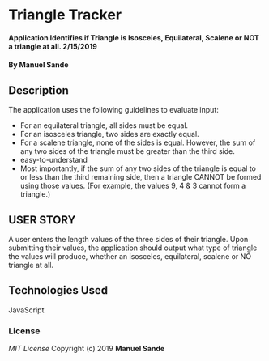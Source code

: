 # Triangle Tracker
#### Application Identifies if Triangle is Isosceles, Equilateral, Scalene or NOT a triangle at all. 2/15/2019
#### By **Manuel Sande**
## Description
The application uses the following guidelines to evaluate input:
* For an equilateral triangle, all sides must be equal.
* For an isosceles triangle, two sides are exactly equal.
* For a scalene triangle, none of the sides is equal. However, the sum of any two sides of the triangle must be greater than the third side.
* easy-to-understand
* Most importantly, if the sum of any two sides of the triangle is equal to or less than the third remaining side, then a triangle CANNOT be formed using those values. (For example, the values 9, 4 & 3 cannot form a triangle.)

## USER STORY
A user enters the length values of the three sides of their triangle.
Upon submitting their values, the application should output what type of triangle the values will produce, whether an isosceles, equilateral, scalene or NO triangle at all.
## Technologies Used
JavaScript
### License
*MIT License*
Copyright (c) 2019 **Manuel Sande**
